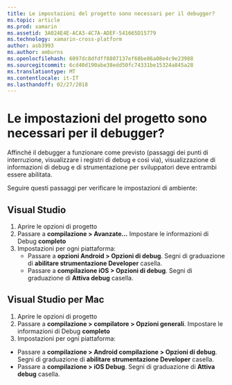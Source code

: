 ```yaml
---
title: Le impostazioni del progetto sono necessari per il debugger?
ms.topic: article
ms.prod: xamarin
ms.assetid: 3A024E4E-ACA3-4C7A-ADEF-541665D15779
ms.technology: xamarin-cross-platform
author: asb3993
ms.author: amburns
ms.openlocfilehash: 6097dc8dfdff8807137ef68be86a08e4c9e23988
ms.sourcegitcommit: 6cd40d190abe38edd50fc74331be15324a845a28
ms.translationtype: MT
ms.contentlocale: it-IT
ms.lasthandoff: 02/27/2018
---
```

# <a name="what-project-settings-are-required-for-the-debugger"></a>Le impostazioni del progetto sono necessari per il debugger?

Affinché il debugger a funzionare come previsto (passaggi dei punti di interruzione, visualizzare i registri di debug e così via), visualizzazione di informazioni di debug e di strumentazione per sviluppatori deve entrambi essere abilitata.

Seguire questi passaggi per verificare le impostazioni di ambiente:

## <a name="visual-studio"></a>Visual Studio
1. Aprire le opzioni di progetto
2. Passare a **compilazione > Avanzate...** Impostare le informazioni di Debug **completo**
3. Impostazioni per ogni piattaforma:
   - Passare a **opzioni Android > Opzioni di debug**. Segni di graduazione di **abilitare strumentazione Developer** casella.
   - Passare a **compilazione iOS > Opzioni di debug**. Segni di graduazione di **Attiva debug** casella.

## <a name="visual-studio-for-mac"></a>Visual Studio per Mac
1. Aprire le opzioni di progetto
2. Passare a **compilazione > compilatore > Opzioni generali**. Impostare le informazioni di Debug **completo**
3. Impostazioni per ogni piattaforma:
  - Passare a **compilazione > Android compilazione > Opzioni di debug**. Segni di graduazione di **abilitare strumentazione Developer** casella.
  - Passare a **compilazione > iOS Debug**. Segni di graduazione di **Attiva debug** casella.

